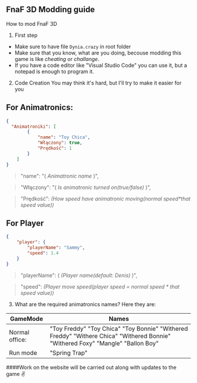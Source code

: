 ## FnaF 3D Modding guide

How to mod FnaF 3D
1. First step
 - Make sure to have file `Dynia.crazy` in root folder
 - Make sure that you know, what are you doing, becouse modding this game is like *cheating* or _*challange*_.
 - If you have a code editor like "Visual Studio Code" you can use it, but a notepad is enough to program it.


2. Code Creation
You may think it's hard, but I'll try to make it easier for you


## For Animatronics:
```json
{
  "Animatroniki": [
        {
            "name": "Toy Chica",
            "Włączony": true,
            "Prędkość": 1
        }
    ]
}
```

>"name": "( _Animatronic name_ )",

>"Włączony": "( _Is animatronic turned on(*true/false*)_ )",

>"Prędkość": _(How speed have animatronic moving(normal speed*that speed value))_

## For Player
```json
{
    "player": {
        "playerName": "Sammy",
        "speed": 1.4
    }
}   
```

>"playerName": ( _(Player name(default: Denis)_ )",

>"speed": _(Player move speed(player speed = normal speed * that speed value))_

3. What are the required animatronics names?
Here they are:

GameMode|Names
------------|------------
Normal office: | "Toy Freddy" "Toy Chica" "Toy Bonnie" "Withered Freddy" "Withere Chica" "Withered Bonnie" "Withered Foxy" "Mangle" "Ballon Boy"
Run mode | "Spring Trap"


####Work on the website will be carried out along with updates to the game :v:
